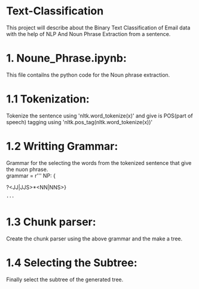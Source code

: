 # Text-Classification
This project will describe about the Binary Text Classification of Email data with the help of NLP 
And Noun Phrase Extraction from a sentence.
# 1. Noune_Phrase.ipynb: 
This file contailns the python code for the Noun phrase extraction.
# 1.1 Tokenization:
Tokenize the sentence using 'nltk.word_tokenize(x)' and give is POS(part of speech) tagging using 'nltk.pos_tag(nltk.word_tokenize(x))'
# 1.2 Writting Grammar:
Grammar for the selecting the words from the tokenized sentence that give the nuon phrase.\
grammar = r'''
    NP: {<DT>?<JJ|JJS>*<NN|NNS>}
        
    '''
# 1.3 Chunk parser:
Create the chunk parser using the above grammar and the make a tree.
# 1.4 Selecting the Subtree:
Finally select the subtree of the generated tree.

